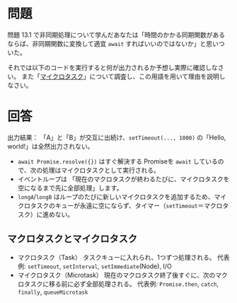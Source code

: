# 問題

問題 13.1 で非同期処理について学んだあなたは「時間のかかる同期関数があるならば、非同期関数に変換して適宜 `await` すればいいのではないか」と思いついた。

それでは以下のコードを実行すると何が出力されるか予想し実際に確認しなさい。
また「[マイクロタスク](https://developer.mozilla.org/ja/docs/Web/API/HTML_DOM_API/Microtask_guide)」について調査し、この用語を用いて理由を説明しなさい。

# 回答

出力結果：
「A」と「B」が交互に出続け、`setTimeout(..., 1000)` の「Hello, world!」は全然出力されない。

- `await Promise.resolve({})` はすぐ解決する Promiseを `await` しているので、次の処理はマイクロタスクとして実行される。
- イベントループは 「現在のマクロタスクが終わるたびに、マイクロタスクを空になるまで先に全部処理」します。
- `longA`/`longB` はループのたびに新しいマイクロタスクを追加するため、マイクロタスクのキューが永遠に空にならず、タイマー（`setTimeout`＝マクロタスク）に進めない。

## マクロタスクとマイクロタスク

- マクロタスク（Task）
  タスクキューに入れられ、1つずつ処理される。
  代表例: `setTimeout`, `setInterval`, `setImmediate`(Node), I/O
- マイクロタスク（Microtask）
  現在のマクロタスク終了後すぐに、次のマクロタスクに移る前に必ず全部処理される。
  代表例: `Promise.then`, `catch`, `finally`, `queueMicrotask`
